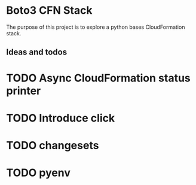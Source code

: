 # Boto3 CFN Stack

The purpose of this project is to explore a python bases CloudFormation stack.

## Ideas and todos

# TODO Async CloudFormation status printer
# TODO Introduce click
# TODO changesets
# TODO pyenv
